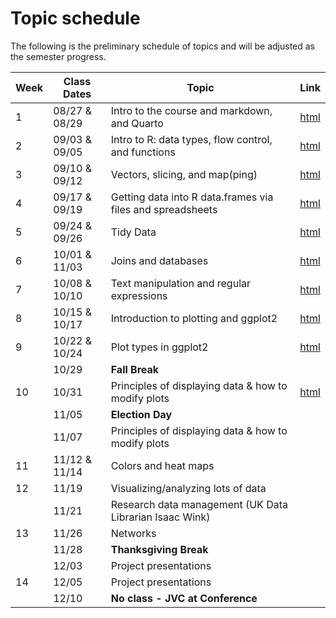 
# Topic schedule

The following is the preliminary schedule of topics and will be adjusted
as the semester progress.

| Week | Class Dates   | Topic                                                      | Link                                                      |
|------|---------------|------------------------------------------------------------|-----------------------------------------------------------|
| 1    | 08/27 & 08/29 | Intro to the course and markdown, and Quarto               | [html](https://vancleve.github.io/BIO540-DWV/week01.html) |
| 2    | 09/03 & 09/05 | Intro to R: data types, flow control, and functions        | [html](https://vancleve.github.io/BIO540-DWV/week02.html) |
| 3    | 09/10 & 09/12 | Vectors, slicing, and map(ping)                            | [html](https://vancleve.github.io/BIO540-DWV/week03.html) |
| 4    | 09/17 & 09/19 | Getting data into R data.frames via files and spreadsheets | [html](https://vancleve.github.io/BIO540-DWV/week04.html) |
| 5    | 09/24 & 09/26 | Tidy Data                                                  | [html](https://vancleve.github.io/BIO540-DWV/week05.html) |
| 6    | 10/01 & 11/03 | Joins and databases                                        | [html](https://vancleve.github.io/BIO540-DWV/week06.html) |
| 7    | 10/08 & 10/10 | Text manipulation and regular expressions                  | [html](https://vancleve.github.io/BIO540-DWV/week07.html) |
| 8    | 10/15 & 10/17 | Introduction to plotting and ggplot2                       | [html](https://vancleve.github.io/BIO540-DWV/week08.html) |
| 9    | 10/22 & 10/24 | Plot types in ggplot2                                      | [html](https://vancleve.github.io/BIO540-DWV/week09.html) |
|      | 10/29         | **Fall Break**                                             |                                                           |
| 10   | 10/31         | Principles of displaying data & how to modify plots        | [html](https://vancleve.github.io/BIO540-DWV/week10.html) |
|      | 11/05         | **Election Day**                                           |                                                           |
|      | 11/07         | Principles of displaying data & how to modify plots        |                                                           |
| 11   | 11/12 & 11/14 | Colors and heat maps                                       |                                                           |
| 12   | 11/19         | Visualizing/analyzing lots of data                         |                                                           |
|      | 11/21         | Research data management (UK Data Librarian Isaac Wink)    |                                                           |
| 13   | 11/26         | Networks                                                   |                                                           |
|      | 11/28         | **Thanksgiving Break**                                     |                                                           |
|      | 12/03         | Project presentations                                      |                                                           |
| 14   | 12/05         | Project presentations                                      |                                                           |
|      | 12/10         | **No class - JVC at Conference**                           |                                                           |

